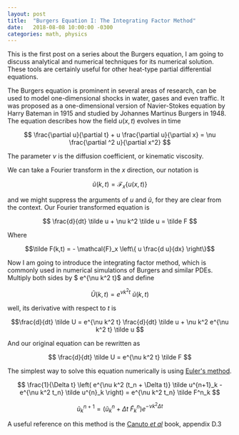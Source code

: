 ```yaml
---
layout: post
title:  "Burgers Equation I: The Integrating Factor Method"
date:   2018-08-08 10:00:00 -0300
categories: math, physics
---
```


This is the first post on a series about the Burgers equation,
I am going to discuss analytical and numerical techniques for its numerical
solution. These tools are certainly useful for other
heat-type partial differential equations.

The Burgers equation is prominent in several areas of research, can be
used to model one-dimensional shocks in water, gases and even traffic.
It was proposed as a one-dimensional version of Navier-Stokes
equation by Harry Bateman in 1915 and studied by Johannes Martinus Burgers in 1948.
The equation describes how the field $u(x,t)$ evolves in time

$$ \frac{\partial u}{\partial t} +  u \frac{\partial u}{\partial x} = \nu \frac{\partial ^2 u}{\partial x^2} $$

The parameter $\nu$ is the diffusion coefficient, or kinematic viscosity.

We can take a Fourier transform in the $x$ direction,
our notation is

$$\tilde u (k,t) = \mathcal{F}_x \big\{ u(x,t) \big\}$$

and we might suppress the arguments of $u$ and $\tilde u$, for they are clear from the context.
Our Fourier transformed equation is

$$ \frac{d}{dt} \tilde u + \nu k^2 \tilde u = \tilde F $$

Where 

$$\tilde F(k,t) = - \mathcal{F}_x \left\{ u \frac{d u}{dx} \right\}$$


Now I am going to introduce the integrating factor method,
which is commonly used in numerical simulations of Burgers and similar PDEs.
Multiply both sides by $ e^{\nu k^2 t}$ and define

$$\tilde U(k,t) = e^{\nu k^2 t} \ \tilde u(k,t) $$

well, its derivative with respect to $t$ is

$$\frac{d}{dt} \tilde U = e^{\nu k^2 t} \frac{d}{dt} \tilde u + \nu k^2 e^{\nu k^2 t} \tilde u $$

And our original equation can be rewritten as

$$ \frac{d}{dt} \tilde U = e^{\nu k^2 t} \tilde F $$

The simplest way to solve this equation numerically is using [Euler's method][euler].

$$ \frac{1}{\Delta t} \left(
e^{\nu k^2 (t_n + \Delta t)} \tilde u^{n+1}_k - e^{\nu k^2 t_n} \tilde u^{n}_k \right)
 = e^{\nu k^2 t_n} \tilde F^n_k $$
 
$$ \tilde u^{n+1}_k = (\tilde u^{n}_k + \Delta t \ \tilde F^n_k ) e^{-\nu k^2 \Delta t} $$

A useful reference on this method is the [Canuto *et al*][canuto] book,
appendix D.3

[euler]: https://en.wikipedia.org/wiki/Euler_method
[canuto]: https://www.springer.com/gp/book/9783540307259